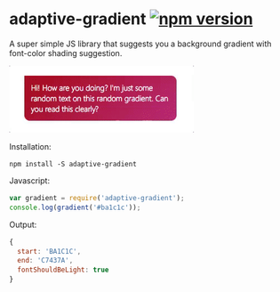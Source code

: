 # adaptive-gradient [![npm version](https://badge.fury.io/js/adaptive-gradient.svg)](https://badge.fury.io/js/adaptive-gradient)
A super simple JS library that suggests you a background gradient with font-color shading suggestion.

![Image](assets/example.gif)

Installation:
```
npm install -S adaptive-gradient
```

Javascript:
```js
var gradient = require('adaptive-gradient');
console.log(gradient('#ba1c1c'));
```

Output:
```js
{
  start: 'BA1C1C',
  end: 'C7437A',
  fontShouldBeLight: true
}
```
